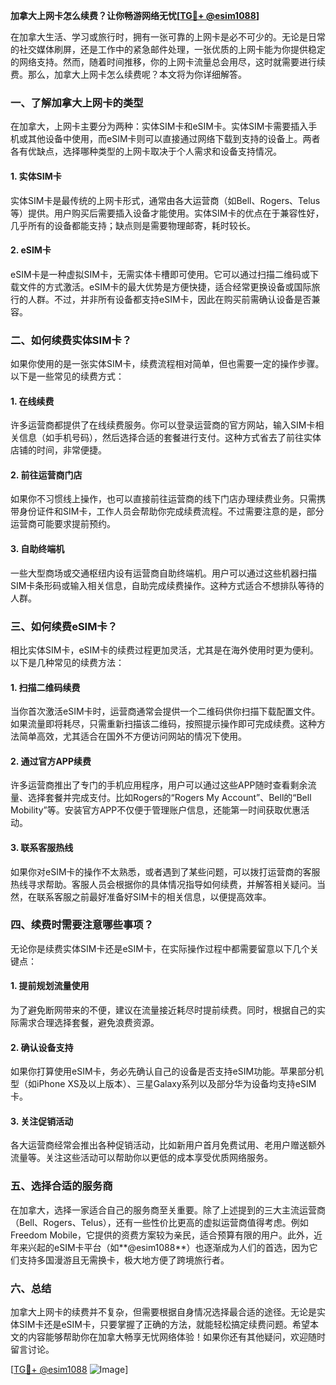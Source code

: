 **加拿大上网卡怎么续费？让你畅游网络无忧[[TG💪+ @esim1088](https://t.me/s/esim1088)]**

在加拿大生活、学习或旅行时，拥有一张可靠的上网卡是必不可少的。无论是日常的社交媒体刷屏，还是工作中的紧急邮件处理，一张优质的上网卡能为你提供稳定的网络支持。然而，随着时间推移，你的上网卡流量总会用尽，这时就需要进行续费。那么，加拿大上网卡怎么续费呢？本文将为你详细解答。

### **一、了解加拿大上网卡的类型**

在加拿大，上网卡主要分为两种：实体SIM卡和eSIM卡。实体SIM卡需要插入手机或其他设备中使用，而eSIM卡则可以直接通过网络下载到支持的设备上。两者各有优缺点，选择哪种类型的上网卡取决于个人需求和设备支持情况。

#### **1. 实体SIM卡**
实体SIM卡是最传统的上网卡形式，通常由各大运营商（如Bell、Rogers、Telus等）提供。用户购买后需要插入设备才能使用。实体SIM卡的优点在于兼容性好，几乎所有的设备都能支持；缺点则是需要物理邮寄，耗时较长。

#### **2. eSIM卡**
eSIM卡是一种虚拟SIM卡，无需实体卡槽即可使用。它可以通过扫描二维码或下载文件的方式激活。eSIM卡的最大优势是方便快捷，适合经常更换设备或国际旅行的人群。不过，并非所有设备都支持eSIM卡，因此在购买前需确认设备是否兼容。

### **二、如何续费实体SIM卡？**

如果你使用的是一张实体SIM卡，续费流程相对简单，但也需要一定的操作步骤。以下是一些常见的续费方式：

#### **1. 在线续费**
许多运营商都提供了在线续费服务。你可以登录运营商的官方网站，输入SIM卡相关信息（如手机号码），然后选择合适的套餐进行支付。这种方式省去了前往实体店铺的时间，非常便捷。

#### **2. 前往运营商门店**
如果你不习惯线上操作，也可以直接前往运营商的线下门店办理续费业务。只需携带身份证件和SIM卡，工作人员会帮助你完成续费流程。不过需要注意的是，部分运营商可能要求提前预约。

#### **3. 自助终端机**
一些大型商场或交通枢纽内设有运营商自助终端机。用户可以通过这些机器扫描SIM卡条形码或输入相关信息，自助完成续费操作。这种方式适合不想排队等待的人群。

### **三、如何续费eSIM卡？**

相比实体SIM卡，eSIM卡的续费过程更加灵活，尤其是在海外使用时更为便利。以下是几种常见的续费方法：

#### **1. 扫描二维码续费**
当你首次激活eSIM卡时，运营商通常会提供一个二维码供你扫描下载配置文件。如果流量即将耗尽，只需重新扫描该二维码，按照提示操作即可完成续费。这种方法简单高效，尤其适合在国外不方便访问网站的情况下使用。

#### **2. 通过官方APP续费**
许多运营商推出了专门的手机应用程序，用户可以通过这些APP随时查看剩余流量、选择套餐并完成支付。比如Rogers的“Rogers My Account”、Bell的“Bell Mobility”等。安装官方APP不仅便于管理账户信息，还能第一时间获取优惠活动。

#### **3. 联系客服热线**
如果你对eSIM卡的操作不太熟悉，或者遇到了某些问题，可以拨打运营商的客服热线寻求帮助。客服人员会根据你的具体情况指导如何续费，并解答相关疑问。当然，在联系客服之前最好准备好SIM卡的相关信息，以便提高效率。

### **四、续费时需要注意哪些事项？**

无论你是续费实体SIM卡还是eSIM卡，在实际操作过程中都需要留意以下几个关键点：

#### **1. 提前规划流量使用**
为了避免断网带来的不便，建议在流量接近耗尽时提前续费。同时，根据自己的实际需求合理选择套餐，避免浪费资源。

#### **2. 确认设备支持**
如果你打算使用eSIM卡，务必先确认自己的设备是否支持eSIM功能。苹果部分机型（如iPhone XS及以上版本）、三星Galaxy系列以及部分华为设备均支持eSIM卡。

#### **3. 关注促销活动**
各大运营商经常会推出各种促销活动，比如新用户首月免费试用、老用户赠送额外流量等。关注这些活动可以帮助你以更低的成本享受优质网络服务。

### **五、选择合适的服务商**

在加拿大，选择一家适合自己的服务商至关重要。除了上述提到的三大主流运营商（Bell、Rogers、Telus），还有一些性价比更高的虚拟运营商值得考虑。例如Freedom Mobile，它提供的资费方案较为亲民，适合预算有限的用户。此外，近年来兴起的eSIM卡平台（如**@esim1088**）也逐渐成为人们的首选，因为它们支持多国漫游且无需换卡，极大地方便了跨境旅行者。

### **六、总结**

加拿大上网卡的续费并不复杂，但需要根据自身情况选择最合适的途径。无论是实体SIM卡还是eSIM卡，只要掌握了正确的方法，就能轻松搞定续费问题。希望本文的内容能够帮助你在加拿大畅享无忧网络体验！如果你还有其他疑问，欢迎随时留言讨论。

[[TG💪+ @esim1088](https://t.me/s/esim1088) ![Image](https://i.postimg.cc/4NQfJmqS/Snipaste-2025-05-13-00-14-12.png)]